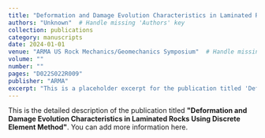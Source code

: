 ```yaml
---
title: "Deformation and Damage Evolution Characteristics in Laminated Rocks Using Discrete Element Method"
authors: "Unknown"  # Handle missing 'Authors' key
collection: publications
category: manuscripts
date: 2024-01-01
venue: "ARMA US Rock Mechanics/Geomechanics Symposium"  # Handle missing 'Publication' key
volume: ""
number: ""
pages: "D022S022R009"
publisher: "ARMA"
excerpt: "This is a placeholder excerpt for the publication titled 'Deformation and Damage Evolution Characteristics in Laminated Rocks Using Discrete Element Method'."
---
```


This is the detailed description of the publication titled **"Deformation and Damage Evolution Characteristics in Laminated Rocks Using Discrete Element Method"**. You can add more information here.
